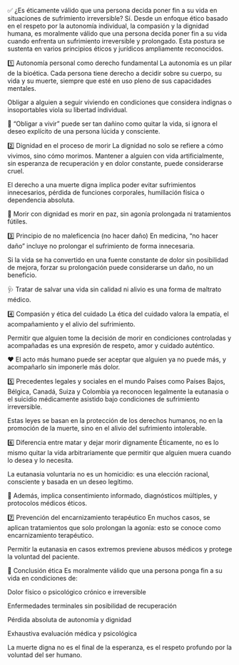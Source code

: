 ✅ ¿Es éticamente válido que una persona decida poner fin a su vida en situaciones de sufrimiento irreversible?
Sí. Desde un enfoque ético basado en el respeto por la autonomía individual, la compasión y la dignidad humana, es moralmente válido que una persona decida poner fin a su vida cuando enfrenta un sufrimiento irreversible y prolongado. Esta postura se sustenta en varios principios éticos y jurídicos ampliamente reconocidos.

1️⃣ Autonomía personal como derecho fundamental
La autonomía es un pilar de la bioética. Cada persona tiene derecho a decidir sobre su cuerpo, su vida y su muerte, siempre que esté en uso pleno de sus capacidades mentales.

Obligar a alguien a seguir viviendo en condiciones que considera indignas o insoportables viola su libertad individual.

🧠 “Obligar a vivir” puede ser tan dañino como quitar la vida, si ignora el deseo explícito de una persona lúcida y consciente.

2️⃣ Dignidad en el proceso de morir
La dignidad no solo se refiere a cómo vivimos, sino cómo morimos.
Mantener a alguien con vida artificialmente, sin esperanza de recuperación y en dolor constante, puede considerarse cruel.

El derecho a una muerte digna implica poder evitar sufrimientos innecesarios, pérdida de funciones corporales, humillación física o dependencia absoluta.

💬 Morir con dignidad es morir en paz, sin agonía prolongada ni tratamientos fútiles.

3️⃣ Principio de no maleficencia (no hacer daño)
En medicina, “no hacer daño” incluye no prolongar el sufrimiento de forma innecesaria.

Si la vida se ha convertido en una fuente constante de dolor sin posibilidad de mejora, forzar su prolongación puede considerarse un daño, no un beneficio.

🩺 Tratar de salvar una vida sin calidad ni alivio es una forma de maltrato médico.

4️⃣ Compasión y ética del cuidado
La ética del cuidado valora la empatía, el acompañamiento y el alivio del sufrimiento.

Permitir que alguien tome la decisión de morir en condiciones controladas y acompañadas es una expresión de respeto, amor y cuidado auténtico.

❤️ El acto más humano puede ser aceptar que alguien ya no puede más, y acompañarlo sin imponerle más dolor.

5️⃣ Precedentes legales y sociales en el mundo
Países como Países Bajos, Bélgica, Canadá, Suiza y Colombia ya reconocen legalmente la eutanasia o el suicidio médicamente asistido bajo condiciones de sufrimiento irreversible.

Estas leyes se basan en la protección de los derechos humanos, no en la promoción de la muerte, sino en el alivio del sufrimiento intolerable.

6️⃣ Diferencia entre matar y dejar morir dignamente
Éticamente, no es lo mismo quitar la vida arbitrariamente que permitir que alguien muera cuando lo desea y lo necesita.

La eutanasia voluntaria no es un homicidio: es una elección racional, consciente y basada en un deseo legítimo.

🧾 Además, implica consentimiento informado, diagnósticos múltiples, y protocolos médicos éticos.

7️⃣ Prevención del encarnizamiento terapéutico
En muchos casos, se aplican tratamientos que solo prolongan la agonía: esto se conoce como encarnizamiento terapéutico.

Permitir la eutanasia en casos extremos previene abusos médicos y protege la voluntad del paciente.

🧭 Conclusión ética
Es moralmente válido que una persona ponga fin a su vida en condiciones de:

Dolor físico o psicológico crónico e irreversible

Enfermedades terminales sin posibilidad de recuperación

Pérdida absoluta de autonomía y dignidad

Exhaustiva evaluación médica y psicológica

La muerte digna no es el final de la esperanza, es el respeto profundo por la voluntad del ser humano.